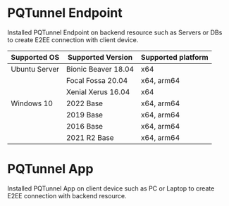 # PQTunnel Endpoint

Installed PQTunnel Endpoint on backend resource such as Servers or DBs to create E2EE connection with client device.

| Supported OS | Supported Version | Supported platform |
| --- | --- | --- |
| Ubuntu Server | Bionic Beaver 18.04 | x64 |
|  | Focal Fossa 20.04 | x64, arm64 |
|  | Xenial Xerus 16.04 | x64 |
| Windows 10 | 2022 Base | x64, arm64 |
|  | 2019 Base | x64, arm64 |
|  | 2016 Base | x64, arm64 |
|  | 2021 R2 Base | x64, arm64 |

# PQTunnel App

Installed PQTunnel App on client device such as PC or Laptop to create E2EE connection with backend resource.

